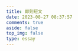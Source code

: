 ```yaml
---
title: 即刻短文
date: 2023-08-27 08:37:57
comments: true
aside: false
top_img: false
type: essay
---
```

